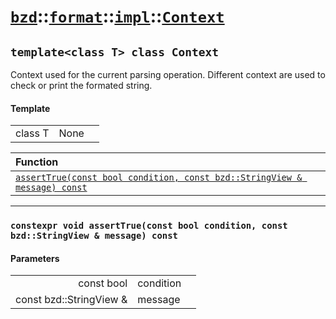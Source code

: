 # [`bzd`](../../../../index.md)::[`format`](../../../index.md)::[`impl`](../../index.md)::[`Context`](../index.md)

## `template<class T> class Context`
Context used for the current parsing operation. Different context are used to check or print the formated string.
#### Template
||||
|---:|:---|:---|
|class T|None||

|Function||
|:---|:---|
|[`assertTrue(const bool condition, const bzd::StringView & message) const`](./index.md)||
------
### `constexpr void assertTrue(const bool condition, const bzd::StringView & message) const`

#### Parameters
||||
|---:|:---|:---|
|const bool|condition||
|const bzd::StringView &|message||
